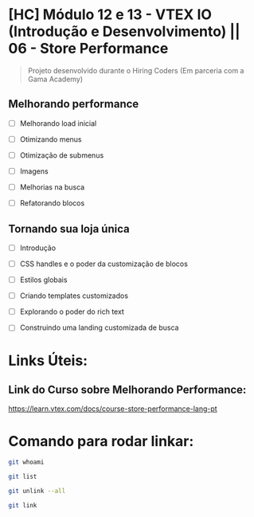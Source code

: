 # [HC] Módulo 12 e 13 - VTEX IO (Introdução e Desenvolvimento) || 06 - Store Performance
> Projeto desenvolvido durante o Hiring Coders (Em parceria com a Gama Academy)


## Melhorando performance
- [ ] Melhorando load inicial
- [ ] Otimizando menus
- [ ] Otimização de submenus
- [ ] Imagens
- [ ] Melhorias na busca
- [ ] Refatorando blocos


## Tornando sua loja única

- [ ] Introdução
- [ ] CSS handles e o poder da customização de blocos
- [ ] Estilos globais
- [ ] Criando templates customizados
- [ ] Explorando o poder do rich text
- [ ] Construindo uma landing customizada de busca



# Links Úteis:
## Link do Curso sobre Melhorando Performance:
https://learn.vtex.com/docs/course-store-performance-lang-pt



# Comando para rodar linkar:
``` bash
git whoami

git list

git unlink --all

git link

```